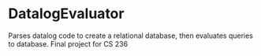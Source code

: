 # DatalogEvaluator
Parses datalog code to create a relational database, then evaluates queries to database. Final project for CS 236
